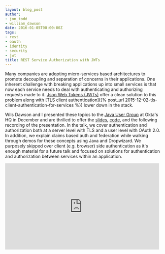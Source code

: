 ```yaml
---
layout: blog_post
author:
- jon_todd
- william_dawson
date: 2016-01-05T00:00:00Z
tags:
- rest
- oauth
- identity
- security
- jwt
title: REST Service Authorization with JWTs
---
```


Many companies are adopting micro-services based architectures to promote
decoupling and separation of concerns in their applications. One inherent
challenge with breaking applications up into small services is that now each
service needs to deal with authenticating and authorizing requests made to it.
[Json Web Tokens (JWTs)](https://tools.ietf.org/html/rfc7519) offer a clean
solution to this problem along with
[TLS client authentication]({% post_url 2015-12-02-tls-client-authentication-for-services %})
lower down in the stack.

Wils Dawson and I presented these topics to the [Java User Group](http://www.meetup.com/sfjava/)
at Okta's HQ in December and are thrilled to offer the
[slides](http://www.slideshare.net/JonTodd1/rest-service-authetication-with-tls-jwts),
[code](https://github.com/wdawson/dropwizard-auth-example), and the following
recording of the presentation. In the talk, we cover authentication and
authorization both at a server level with TLS and a user level with OAuth 2.0.
In addition, we explain claims based auth and federation while walking through
demos for these concepts using Java and Dropwizard. We purposely skipped over
client (e.g. browser) side authentication as it's enough material for a future
talk and focused on solutions for authentication and authorization between
services within an application.

<iframe src="https://player.vimeo.com/video/150714428" width="500" height="281" frameborder="0" webkitallowfullscreen mozallowfullscreen allowfullscreen></iframe>
